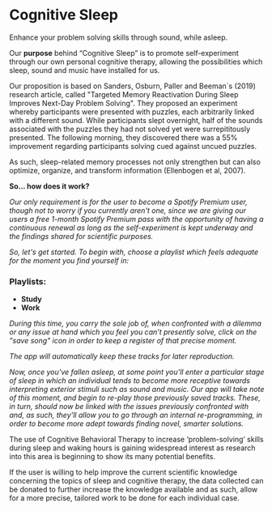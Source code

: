 # Cognitive Sleep


Enhance your problem solving skills through sound, while asleep.

Our **purpose** behind “Cognitive Sleep” is to promote self-experiment through our own personal cognitive therapy, allowing the possibilities which sleep, sound and music have installed for us.

Our proposition is based on Sanders, Osburn, Paller and Beeman´s (2019) research article, called "Targeted Memory Reactivation During Sleep Improves Next-Day Problem Solving". They proposed an experiment whereby participants were presented with puzzles, each arbitrarily linked with a different sound. While participants slept overnight, half of the sounds associated with the puzzles they had not solved yet were surrepititously presented. The following morning, they discovered there was a 55% improvement regarding participants solving cued against uncued puzzles.

As such, sleep-related memory processes not only strengthen but can also optimize, organize, and transform information (Ellenbogen et al, 2007). 

**So... how does it work?**

_Our only requirement is for the user to become a Spotify Premium user, though not to worry if you currently aren't one, since we are giving our users a free 1-month Spotify Premium pass with the opportunity of having a continuous renewal as long as the self-experiment is kept underway and the findings shared for scientific purposes._

_So, let's get started. 
To begin with, choose a playlist which feels adequate for the moment you find yourself in:_

### Playlists:

- **Study**
- **Work**

_During this time, you carry the sole job of, when confronted with a dilemma or any issue at hand which you feel you can’t presently solve, click on the "save song" icon in order to keep a register of that precise moment._ 

_The app will automatically keep these tracks for later reproduction._

_Now, once you've fallen asleep, at some point you'll enter a particular stage of sleep in which an individual tends to become more receptive towards interpreting exterior stimuli such as sound and music.
Our app will take note of this moment, and begin to re-play those previously saved tracks. 
These, in turn, should now be linked with the issues previously confronted with and, as such, they'll allow you to go through an internal re-programming, in order to become more adept towards finding novel, smarter solutions._

The use of Cognitive Behavioral Therapy to increase ‘problem-solving’ skills during sleep and waking hours is gaining widespread interest as research into this area is beginning to show its many potential benefits. 

If the user is willing to help improve the current scientific knowledge concerning the topics of sleep and cognitive therapy, the data collected can be donated to further increase the knowledge available and as such, allow for a more precise, tailored work to be done for each individual case.  
